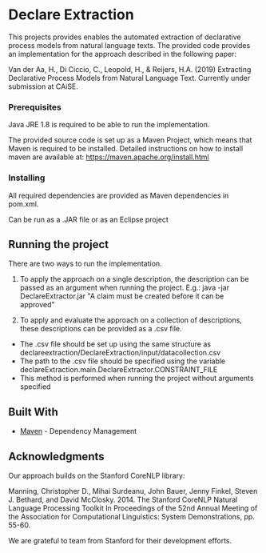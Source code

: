 # Declare Extraction

This projects provides enables the automated extraction of declarative process models from natural language texts. The provided code provides an implementation for the approach described in the following paper:

Van der Aa, H., Di Ciccio, C., Leopold, H., & Reijers, H.A. (2019) Extracting Declarative Process Models from Natural Language Text. Currently under submission at CAiSE.

### Prerequisites

Java JRE 1.8 is required to be able to run the implementation.

The provided source code is set up as a Maven Project, which means that Maven is required to be installed. Detailed instructions on how to install maven are available at: https://maven.apache.org/install.html

### Installing

All required dependencies are provided as Maven dependencies in pom.xml.

Can be run as a .JAR file or as an Eclipse project

## Running the project

There are two ways to run the implementation.

1. To apply the approach on a single description, the description can be passed as an argument when running the project. E.g.:
java -jar DeclareExtractor.jar "A claim must be created before it can be approved"

2. To apply and evaluate the approach on a collection of descriptions, these descriptions can be provided as a .csv file.
- The .csv file should be set up using the same structure as declareextraction/DeclareExtraction/input/datacollection.csv
- The path to the .csv file should be specified using the variable declareExtraction.main.DeclareExtractor.CONSTRAINT_FILE
- This method is performed when running the project without arguments specified

## Built With
* [Maven](https://maven.apache.org/) - Dependency Management

## Acknowledgments

Our approach builds on the Stanford CoreNLP library:

Manning, Christopher D., Mihai Surdeanu, John Bauer, Jenny Finkel, Steven J. Bethard, and David McClosky. 2014. The Stanford CoreNLP Natural Language Processing Toolkit In Proceedings of the 52nd Annual Meeting of the Association for Computational Linguistics: System Demonstrations, pp. 55-60.

We are grateful to team from Stanford for their development efforts.
